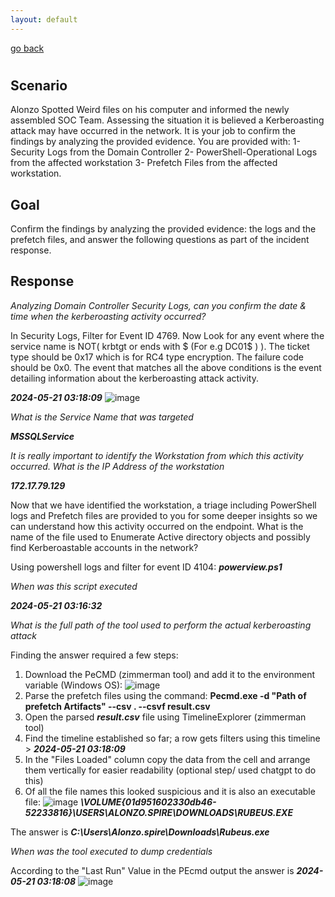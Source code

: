 ```yaml
---
layout: default
---
```


[go back](../)
#

## Scenario
Alonzo Spotted Weird files on his computer and informed the newly assembled SOC Team. Assessing the situation it is believed a Kerberoasting attack may have occurred in the network. It is your job to confirm the findings by analyzing the provided evidence. You are provided with: 1- Security Logs from the Domain Controller 2- PowerShell-Operational Logs from the affected workstation 3- Prefetch Files from the affected workstation.

## Goal
Confirm the findings by analyzing the provided evidence: the logs and the prefetch files, and answer the following questions as part of the incident response.

## Response

*Analyzing Domain Controller Security Logs, can you confirm the date & time when the kerberoasting activity occurred?*

In Security Logs, Filter for Event ID 4769. Now Look for any event where the service name is NOT( krbtgt or ends with $ (For e.g DC01$ ) ). The ticket type should be 0x17 which is for RC4 type encryption. The failure code should be 0x0. The event that matches all the above conditions is the event detailing information about the kerberoasting attack activity.

***2024-05-21 03:18:09***
![image](https://github.com/marufrahmangit/hack-the-box/assets/25085219/9d957a19-7dd7-4b7b-939a-99b7c4e2e9c5)

*What is the Service Name that was targeted*

***MSSQLService***

*It is really important to identify the Workstation from which this activity occurred. What is the IP Address of the workstation*

***172.17.79.129***

Now that we have identified the workstation, a triage including PowerShell logs and Prefetch files are provided to you for some deeper insights so we can understand how this activity occurred on the endpoint. What is the name of the file used to Enumerate Active directory objects and possibly find Kerberoastable accounts in the network?

Using powershell logs and filter for event ID 4104: ***powerview.ps1***

*When was this script executed*

***2024-05-21 03:16:32***

*What is the full path of the tool used to perform the actual kerberoasting attack*

Finding the answer required a few steps:
1. Download the PeCMD (zimmerman tool) and add it to the environment variable (Windows OS):
![image](https://github.com/user-attachments/assets/1baa22e0-2e6a-4505-9e72-ecff1bd86ac4)
2. Parse the prefetch files using the command: **Pecmd.exe -d "Path of prefetch Artifacts" --csv . --csvf result.csv**
3. Open the parsed ***result.csv*** file using TimelineExplorer (zimmerman tool)
4. Find the timeline established so far; a row gets filters using this timeline > ***2024-05-21 03:18:09***
5. In the "Files Loaded" column copy the data from the cell and arrange them vertically for easier readability (optional step/ used chatgpt to do this)
6. Of all the file names this looked suspicious and it is also an executable file: 
![image](https://github.com/user-attachments/assets/7df9a7ef-2b11-4724-b57b-f52a05cae120)
***\VOLUME{01d951602330db46-52233816}\USERS\ALONZO.SPIRE\DOWNLOADS\RUBEUS.EXE***

The answer is ***C:\Users\Alonzo.spire\Downloads\Rubeus.exe***

*When was the tool executed to dump credentials*

According to the  "Last Run" Value in the PEcmd output the answer is ***2024-05-21 03:18:08***
![image](https://github.com/user-attachments/assets/3501243a-cea5-42b4-8a50-6e1dc6ea8e8f)

